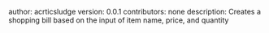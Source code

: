 author: acrticsludge
version: 0.0.1
contributors: none
description: Creates a shopping bill based on the input of item name, price, and quantity
